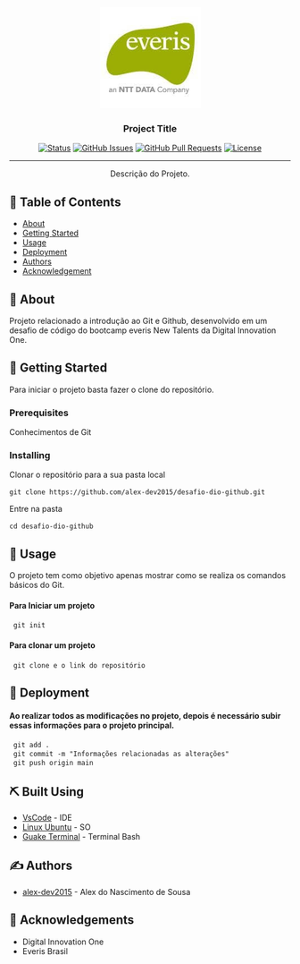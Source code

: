 <p align="center">
  <a href="" rel="noopener">
 <img  src="https://github.com/alex-dev2015/desafio-dio-github/blob/main/img/index.jpeg" alt="Project logo"></a>
</p>

<h3 align="center">Project Title</h3>

<div align="center">

[![Status](https://img.shields.io/badge/status-active-success.svg)]()
[![GitHub Issues](https://img.shields.io/github/issues/kylelobo/The-Documentation-Compendium.svg)](https://github.com/kylelobo/The-Documentation-Compendium/issues)
[![GitHub Pull Requests](https://img.shields.io/github/issues-pr/kylelobo/The-Documentation-Compendium.svg)](https://github.com/kylelobo/The-Documentation-Compendium/pulls)
[![License](https://img.shields.io/badge/license-MIT-blue.svg)](/LICENSE)

</div>

---

<p align="center"> Descrição do Projeto.
    <br> 
</p>

## 📝 Table of Contents

- [About](#about)
- [Getting Started](#getting_started)
- [Usage](#usage)
- [Deployment](#deployment)
- [Authors](#authors)
- [Acknowledgement](#acknowledgement)

## 🧐 About <a name = "about"></a>

Projeto relacionado a introdução ao Git e Github, desenvolvido em um desafio de código do bootcamp everis New Talents da Digital Innovation One.

## 🏁 Getting Started <a name = "getting_started"></a>

Para iniciar o projeto basta fazer o clone do repositório.

### Prerequisites

Conhecimentos de Git


### Installing

Clonar o repositório para a sua pasta local


```
git clone https://github.com/alex-dev2015/desafio-dio-github.git
```

Entre na pasta 

```
cd desafio-dio-github
```


## 🎈 Usage <a name="usage"></a>

O projeto tem como objetivo apenas mostrar como se realiza os comandos básicos do Git.

#### Para Iniciar um projeto
```
 git init
```

#### Para clonar um projeto
```
 git clone e o link do repositório
```

## 🚀 Deployment <a name = "deployment"></a>

#### Ao realizar todos as modificações no projeto, depois é necessário subir essas informações para o projeto principal.

```
 git add .
 git commit -m "Informações relacionadas as alterações"
 git push origin main
```


## ⛏️ Built Using <a name = "built_using"></a>

- [VsCode](https://code.visualstudio.com/) - IDE
- [Linux Ubuntu](https://ubuntu.com/) - SO
- [Guake Terminal](http://guake-project.org/) - Terminal Bash


## ✍️ Authors <a name = "authors"></a>

- [alex-dev2015](https://github.com/alex-dev2015) - Alex do Nascimento de Sousa


## 🎉 Acknowledgements <a name = "acknowledgement"></a>

- Digital Innovation One
- Everis Brasil

